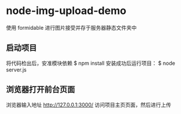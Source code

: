 # node-img-upload-demo
使用 formidable 进行图片接受并存于服务器静态文件夹中
## 启动项目
将代码检出后，安准模块依赖
$ npm install 
安装成功后运行项目：
$ node server.js
## 浏览器打开前台页面
浏览器输入地址 http://127.0.0.1:3000/ 访问项目主页页面，然后进行上传
